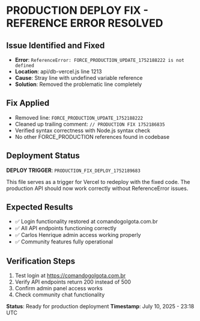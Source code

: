 # PRODUCTION DEPLOY FIX - REFERENCE ERROR RESOLVED

## Issue Identified and Fixed
- **Error**: `ReferenceError: FORCE_PRODUCTION_UPDATE_1752188222 is not defined`
- **Location**: api/db-vercel.js line 1213
- **Cause**: Stray line with undefined variable reference
- **Solution**: Removed the problematic line completely

## Fix Applied
- Removed line: `FORCE_PRODUCTION_UPDATE_1752188222`
- Cleaned up trailing comment: `// PRODUCTION FIX 1752186835`
- Verified syntax correctness with Node.js syntax check
- No other FORCE_PRODUCTION references found in codebase

## Deployment Status
**DEPLOY TRIGGER**: `PRODUCTION_FIX_DEPLOY_1752189683`

This file serves as a trigger for Vercel to redeploy with the fixed code.
The production API should now work correctly without ReferenceError issues.

## Expected Results
- ✅ Login functionality restored at comandogolgota.com.br
- ✅ All API endpoints functioning correctly
- ✅ Carlos Henrique admin access working properly
- ✅ Community features fully operational

## Verification Steps
1. Test login at https://comandogolgota.com.br 
2. Verify API endpoints return 200 instead of 500
3. Confirm admin panel access works
4. Check community chat functionality

**Status**: Ready for production deployment
**Timestamp**: July 10, 2025 - 23:18 UTC